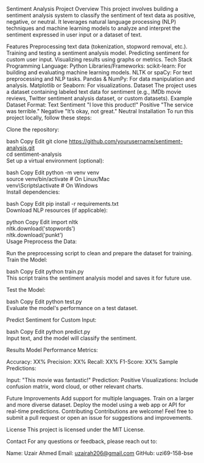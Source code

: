 Sentiment Analysis Project
Overview
This project involves building a sentiment analysis system to classify the sentiment of text data as positive, negative, or neutral. It leverages natural language processing (NLP) techniques and machine learning models to analyze and interpret the sentiment expressed in user input or a dataset of text.

Features
Preprocessing text data (tokenization, stopword removal, etc.).
Training and testing a sentiment analysis model.
Predicting sentiment for custom user input.
Visualizing results using graphs or metrics.
Tech Stack
Programming Language: Python
Libraries/Frameworks:
scikit-learn: For building and evaluating machine learning models.
NLTK or spaCy: For text preprocessing and NLP tasks.
Pandas & NumPy: For data manipulation and analysis.
Matplotlib or Seaborn: For visualizations.
Dataset
The project uses a dataset containing labeled text data for sentiment (e.g., IMDb movie reviews, Twitter sentiment analysis dataset, or custom datasets).
Example Dataset Format:
Text	Sentiment
"I love this product!"	Positive
"The service was terrible."	Negative
"It’s okay, not great."	Neutral
Installation
To run this project locally, follow these steps:

Clone the repository:

bash
Copy
Edit
git clone https://github.com/yourusername/sentiment-analysis.git  
cd sentiment-analysis  
Set up a virtual environment (optional):

bash
Copy
Edit
python -m venv venv  
source venv/bin/activate   # On Linux/Mac  
venv\Scripts\activate      # On Windows  
Install dependencies:

bash
Copy
Edit
pip install -r requirements.txt  
Download NLP resources (if applicable):

python
Copy
Edit
import nltk  
nltk.download('stopwords')  
nltk.download('punkt')  
Usage
Preprocess the Data:

Run the preprocessing script to clean and prepare the dataset for training.
Train the Model:

bash
Copy
Edit
python train.py  
This script trains the sentiment analysis model and saves it for future use.

Test the Model:

bash
Copy
Edit
python test.py  
Evaluate the model's performance on a test dataset.

Predict Sentiment for Custom Input:

bash
Copy
Edit
python predict.py  
Input text, and the model will classify the sentiment.

Results
Model Performance Metrics:

Accuracy: XX%
Precision: XX%
Recall: XX%
F1-Score: XX%
Sample Predictions:

Input: "This movie was fantastic!"
Prediction: Positive
Visualizations:
Include confusion matrix, word cloud, or other relevant charts.

Future Improvements
Add support for multiple languages.
Train on a larger and more diverse dataset.
Deploy the model using a web app or API for real-time predictions.
Contributing
Contributions are welcome! Feel free to submit a pull request or open an issue for suggestions and improvements.

License
This project is licensed under the MIT License.

Contact
For any questions or feedback, please reach out to:

Name: Uzair Ahmed 
Email: uzairah206@gmail.com
GitHub: uzi69-158-bse